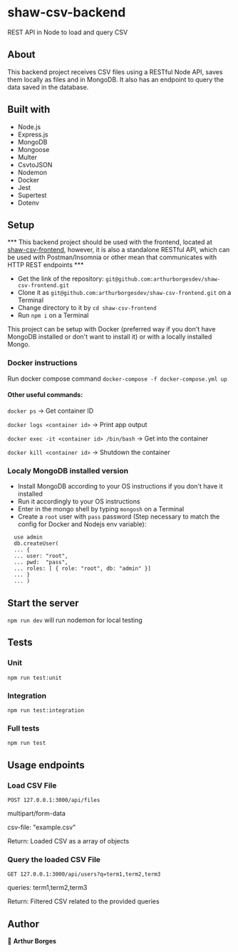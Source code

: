 # shaw-csv-backend
REST API in Node to load and query CSV

## About
This backend project receives CSV files using a RESTful Node API, saves them locally as files and in MongoDB.
It also has an endpoint to query the data saved in the database.

## Built with

- Node.js
- Express.js
- MongoDB
- Mongoose
- Multer
- CsvtoJSON
- Nodemon
- Docker
- Jest
- Supertest
- Dotenv

## Setup

*** This backend project should be used with the frontend, located at [shaw-csv-frontend](https://github.com/arthurborgesdev/shaw-csv-frontend), however, it is also a standalone RESTful API, which can be used with Postman/Insomnia or other mean that communicates with HTTP REST endpoints ***

- Get the link of the repository: `git@github.com:arthurborgesdev/shaw-csv-frontend.git`
- Clone it as `git@github.com:arthurborgesdev/shaw-csv-frontend.git` on a Terminal
- Change directory to it by `cd shaw-csv-frontend`
- Run `npm i` on a Terminal

This project can be setup with Docker (preferred way if you don't have MongoDB installed or don't want to install it) or with a locally installed Mongo.

### Docker instructions

Run docker compose command
`docker-compose -f docker-compose.yml up`

#### Other useful commands:

`docker ps` -> Get container ID

`docker logs <container id>` -> Print app output

`docker exec -it <container id> /bin/bash` -> Get into the container

`docker kill <container id>` -> Shutdown the container

### Localy MongoDB installed version

- Install MongoDB according to your OS instructions if you don't have it installed
- Run it accordingly to your OS instructions
- Enter in the mongo shell by typing `mongosh` on a Terminal
- Create a `root` user with `pass` password (Step necessary to match the config for Docker and Nodejs env variable):

```console
  use admin
  db.createUser(
  ... {
  ... user: "root",
  ... pwd:  "pass",
  ... roles: [ { role: "root", db: "admin" }]
  ... }
  ... )
```

## Start the server

`npm run dev` will run nodemon for local testing

## Tests

### Unit
`npm run test:unit`

### Integration
`npm run test:integration`

### Full tests

`npm run test`

## Usage endpoints
### Load CSV File
`POST 127.0.0.1:3000/api/files`

multipart/form-data

csv-file: "example.csv"

Return: Loaded CSV as a array of objects

### Query the loaded CSV File
`GET 127.0.0.1:3000/api/users?q=term1,term2,term3`

queries: term1,term2,term3

Return: Filtered CSV related to the provided queries

## Author

👤 **Arthur Borges**